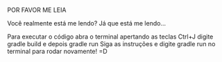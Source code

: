 POR FAVOR ME LEIA 

Você realmente está me lendo? Já que está me lendo...

Para executar o código abra o terminal apertando as teclas Ctrl+J
digite gradle build e depois gradle run
Siga as instruções e digite gradle run no terminal para rodar novamente! =D